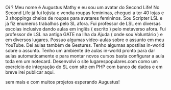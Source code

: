 Oi ? Meu nome é Augustus Mathy e eu sou um avatar do Second Life!
No Second Life já fui lojista e vendia roupas femininas, cheguei a ter 40 lojas e 3 shoppings cheios de roupas para avatares femininos.
Sou Scripter LSL e já fiz enumeros trabalhos pelo SL afora.
Fui professor de LSL em diversas escolas inclusive dando aulas em inglês ( escrito ) pelo metaverso afora.
Fui professor de LSL na antiga GATE na Ilha da Ajuda ( onde sou Voluntário ) e em diversos lugares.
Possuo algumas video-aulas sobre o assunto em meu YouTube.
Dei aulas também de Gestures. Tenho algumas apostilas in-world sobre o assunto.
Tenho um ambiente de aulas in-world pronto para dar aulas automaticamente e para montar novos cursos basta configurar a aula toda em um notecard.
Desenvolvi o site lugarespopulares.com como um exercício de integração do SL com site em PHP com banco de dados e em breve irei publicar aqui.

sem mais e com muitos projetos esperando
Augustus!
